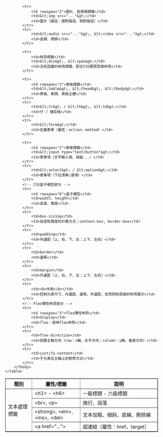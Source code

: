 <div>
<table border="1" cellspacing="0" cellpadding="8" align="center">
        <thead>
            <tr>
                <th width="120">類別</th>
                <th width="200">屬性/標籤</th>
                <th width="400">說明</th>
            </tr>
        </thead>
        <tbody>
            <!-- HTML標籤部分 -->
            <tr>
                <td rowspan="4">文本處理標籤</td>
                <td>&lt;h1&gt; - &lt;h6&gt;</td>
                <td>一級標題 - 六級標題</td>
            </tr>
            <tr>
                <td>&lt;br&gt;, &lt;p&gt;</td>
                <td>換行、段落</td>
            </tr>
            <tr>
                <td>&lt;strong&gt;, &lt;em&gt;, &lt;ins&gt;, &lt;del&gt;</td>
                <td>文本加粗、傾斜、底線、刪除線</td>
            </tr>
            <tr>
                <td>&lt;a href="..."&gt;</td>
                <td>超連結（屬性：href，target）</td>
            </tr>
            
            <tr>
                <td rowspan="2">圖片、音視頻標籤</td>
                <td>&lt;img src="..."&gt;</td>
                <td>圖片（路徑：絕對路徑、相對路徑）</td>
            </tr>
            <tr>
                <td>&lt;audio src="..."&gt;, &lt;video src="..."&gt;</td>
                <td>音頻、視頻</td>
            </tr>
            
            <tr>
                <td>佈局標籤</td>
                <td>&lt;div&gt;, &lt;span&gt;</td>
                <td>沒有語義的佈局標籤，配合CSS實現頁面佈局</td>
            </tr>
            
            <tr>
                <td rowspan="3">表格標籤</td>
                <td>&lt;table&gt;, &lt;thead&gt;, &lt;tbody&gt;</td>
                <td>表格、表頭、表格主體</td>
            </tr>
            <tr>
                <td>&lt;tr&gt; / &lt;th&gt;, &lt;td&gt;</td>
                <td>行 / 儲存格</td>
            </tr>
            <tr>
                <td>&lt;form&gt;</td>
                <td>定義表單（屬性：action，method）</td>
            </tr>
            
            <tr>
                <td rowspan="2">表單標籤</td>
                <td>&lt;input type="text/button"&gt;</td>
                <td>表單項（文字輸入框、按鈕...）</td>
            </tr>
            <tr>
                <td>&lt;select&gt; / &lt;option&gt;</td>
                <td>表單項（下拉清單/選項）</td>
            </tr>
            <!-- CSS盒子模型部分 -->
            <tr>
                <td rowspan="6">盒子模型</td>
                <td>width, height</td>
                <td>高度、寬度</td>
            </tr>
            <tr>
                <td>box-sizing</td>
                <td>高度和寬度的計算方式；content-box, border-box</td>
            </tr>
            <tr>
                <td>padding</td>
                <td>內邊距（上、右、下、左；上下、左右）</td>
            </tr>
            <tr>
                <td>border</td>
                <td>邊框</td>
            </tr>
            <tr>
                <td>margin</td>
                <td>外邊距（上、右、下、左；上下、左右）</td>
            </tr>
            <tr>
                <td><b>作用</b></td>
                <td>控制元素尺寸、內邊距、邊框、外邊距，從而控制頁面的佈局展示</td>
            </tr>
            <!-- Flex彈性佈局部分 -->
            <tr>
                <td rowspan="3">flex彈性佈局</td>
                <td>display</td>
                <td>flex：使用flex佈局</td>
            </tr>
            <tr>
                <td>flex-direction</td>
                <td>設置主軸方向（row：x軸，水平方向；column：y軸，垂直方向）</td>
            </tr>
            <tr>
                <td>justify-content</td>
                <td>子元素在主軸上的對齊方式</td>
            </tr>
        </tbody>
    </table>
</div>

